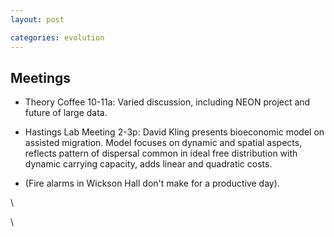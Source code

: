 ```yaml
---
layout: post

categories: evolution
---
```






 





Meetings
--------

-   Theory Coffee 10-11a: Varied discussion, including NEON project and
    future of large data.

-   Hastings Lab Meeting 2-3p: David Kling presents bioeconomic model on
    assisted migration. Model focuses on dynamic and spatial aspects,
    reflects pattern of dispersal common in ideal free distribution with
    dynamic carrying capacity, adds linear and quadratic costs.

-   (Fire alarms in Wickson Hall don't make for a productive day).

\

\

